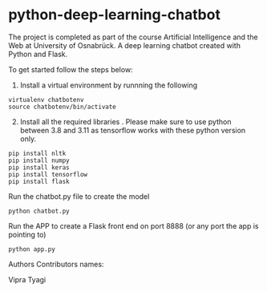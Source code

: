 # python-deep-learning-chatbot
The project is completed as part of the course Artificial Intelligence and the Web at University of Osnabrück. A deep learning chatbot created with Python and Flask.

To get started follow the steps below:

1. Install a virtual environment by runnning the following
```
virtualenv chatbotenv
source chatbotenv/bin/activate
```

2. Install all the required libraries . Please make sure to use python between 3.8 and 3.11 as tensorflow works with these python version only.
```
pip install nltk
pip install numpy
pip install keras
pip install tensorflow
pip install flask
```

Run the chatbot.py file to create the model
```
python chatbot.py
```

Run the APP to create a Flask front end on port 8888 (or any port the app is pointing to)
```
python app.py
```

Authors
Contributors names:

Vipra Tyagi
